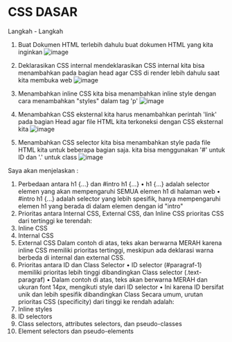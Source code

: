 # CSS DASAR

Langkah - Langkah
1. Buat Dokumen HTML terlebih dahulu
   buat dokumen HTML yang kita inginkan
   ![image](https://github.com/user-attachments/assets/f1867c06-7c93-443a-9271-2d016f2c1f4e)
   
2. Deklarasikan CSS internal
   mendeklarasikan CSS internal kita bisa menambahkan pada bagian head agar CSS di render lebih dahulu saat kita membuka web
   ![image](https://github.com/user-attachments/assets/4c370955-b786-446a-b0dd-d18c50697d0c)

3. Menambahkan inline CSS
   kita bisa menambahkan inline style dengan cara menambahkan "styles" dalam tag 'p'
   ![image](https://github.com/user-attachments/assets/d33d49ce-b54d-4c4f-9f95-534fd122922c)

4. Menambahkan CSS eksternal
   kita harus menambahkan perintah 'link' pada bagian Head agar file HTML kita terkoneksi dengan CSS eksternal kita
   ![image](https://github.com/user-attachments/assets/71cc450c-7616-46e8-8c03-910df17a89af)

5.  Menambahkan CSS selector
   kita bisa menambahkan style pada file HTML kita untuk beberapa bagian saja. kita bisa menggunakan '#' untuk ID dan '.' untuk class
   ![image](https://github.com/user-attachments/assets/fd03d2dd-9404-4881-af38-41b099ddd9d8)

Saya akan menjelaskan :
1.	Perbedaan antara h1 {...} dan #intro h1 {...}
   •	h1 {...} adalah selector elemen yang akan mempengaruhi SEMUA elemen h1 di halaman web
   •	#intro h1 {...} adalah selector yang lebih spesifik, hanya mempengaruhi elemen h1 yang berada di dalam elemen dengan id "intro"
2.	Prioritas antara Internal CSS, External CSS, dan Inline CSS
prioritas CSS dari tertinggi ke terendah:
   1.	Inline CSS
   2.	Internal CSS
   3.	External CSS
Dalam contoh di atas, teks akan berwarna MERAH karena inline CSS memiliki prioritas tertinggi, meskipun ada deklarasi warna berbeda di internal dan external CSS.
3.	Prioritas antara ID dan Class Selector
   •	ID selector (#paragraf-1) memiliki prioritas lebih tinggi dibandingkan Class selector (.text-paragraf)
   •	Dalam contoh di atas, teks akan berwarna MERAH dan ukuran font 14px, mengikuti style dari ID selector
   •	Ini karena ID bersifat unik dan lebih spesifik dibandingkan Class
Secara umum, urutan prioritas CSS (specificity) dari tinggi ke rendah adalah:
   1.	Inline styles
   2.	ID selectors
   3.	Class selectors, attributes selectors, dan pseudo-classes
   4.	Element selectors dan pseudo-elements


   
